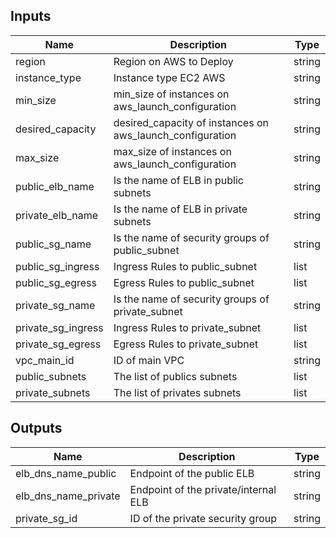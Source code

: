 ## Inputs

| Name | Description | Type |
|------|-------------|------|
| region | Region on AWS to Deploy | string |
| instance\_type | Instance type EC2 AWS | string |
| min\_size | min\_size of instances on aws\_launch\_configuration | string |
| desired\_capacity | desired\_capacity of instances on aws\_launch\_configuration | string |
| max\_size | max\_size of instances on aws\_launch\_configuration | string |
| public\_elb\_name | Is the name of ELB in public subnets | string |
| private\_elb\_name | Is the name of ELB in private subnets | string |
| public\_sg\_name | Is the name of security groups of public\_subnet | string |
| public\_sg\_ingress | Ingress Rules to public\_subnet | list |
| public\_sg\_egress | Egress Rules to public\_subnet | list |
| private\_sg\_name | Is the name of security groups of private\_subnet | string |
| private\_sg\_ingress | Ingress Rules to private\_subnet | list |
| private\_sg\_egress | Egress Rules to private\_subnet | list |
| vpc\_main\_id | ID of main VPC | string |
| public\_subnets | The list of publics subnets | list |
| private\_subnets | The list of privates subnets | list |

## Outputs

| Name | Description | Type |
|------|-------------|------|
| elb\_dns\_name\_public | Endpoint of the public ELB | string |
| elb\_dns\_name\_private | Endpoint of the private/internal ELB | string |
| private\_sg\_id | ID of the private security group | string |
